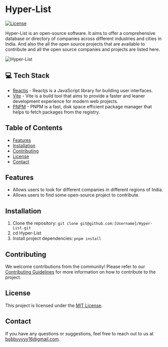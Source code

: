 # Hyper-List

[![License](https://img.shields.io/badge/License-MIT-blue.svg)](https://opensource.org/licenses/MIT)

Hyper-List is an open-source software. It aims to offer a comprehensive database or directory of companies across different industries and cities in India. And also the all the open source projects that are available to contribute and all the open source companies and projects are listed here.

![Hyper-List](https://i.ibb.co/MNWgqq0/Screenshot-2023-07-16-130641.png)


## 💻 Tech Stack

- [Reactjs](https://react.dev) - Reactjs is a JavaScript library for building user interfaces.
- [Vite](https://vitejs.dev) - Vite is a build tool that aims to provide a faster and leaner development experience for modern web projects.
- [PNPM](https://pnpm.io) - PNPM is a fast, disk space efficient package manager that helps to fetch packages from the registry.

## Table of Contents

- [Features](#features)
- [Installation](#installation)
- [Contributing](#contributing)
- [License](#license)
- [Contact](#contact)

## Features

- Allows users to look for different companies in different regions of India.
- Allows users to find some open-source project to contribute.


## Installation

1. Clone the repository: `git clone git@github.com:[Username]/Hyper-List.git`
2. cd Hyper-List
3. Install project dependencies: `pnpm install`



## Contributing

We welcome contributions from the community! Please refer to our [Contributing Guidelines](https://github.com/bobbyy16/Hyper-List/blob/main/CONTRIBUTOR.md) for more information on how to contribute to the project.

## License

This project is licensed under the [MIT License](https://opensource.org/licenses/MIT).

## Contact

If you have any questions or suggestions, feel free to reach out to us at bobbyyyyy16@gmail.com.

